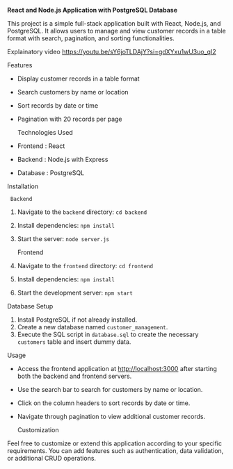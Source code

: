 **React and Node.js Application with PostgreSQL Database**

This project is a simple full-stack application built with React, Node.js, and PostgreSQL. It allows users to manage and view customer records in a table format with search, pagination, and sorting functionalities.

Explainatory video
https://youtu.be/sY6joTLDAjY?si=gdXYxu1wU3uo_qI2

  Features

- Display customer records in a table format
- Search customers by name or location
- Sort records by date or time
- Pagination with 20 records per page

  Technologies Used

-   Frontend  : React
-   Backend  : Node.js with Express
-   Database  : PostgreSQL

  Installation

     Backend

1. Navigate to the `backend` directory: `cd backend`
2. Install dependencies: `npm install`
3. Start the server: `node server.js`

     Frontend

1. Navigate to the `frontend` directory: `cd frontend`
2. Install dependencies: `npm install`
3. Start the development server: `npm start`

  Database Setup

1. Install PostgreSQL if not already installed.
2. Create a new database named `customer_management`.
3. Execute the SQL script in `database.sql` to create the necessary `customers` table and insert dummy data.

  Usage

- Access the frontend application at [http://localhost:3000](http://localhost:3000) after starting both the backend and frontend servers.
- Use the search bar to search for customers by name or location.
- Click on the column headers to sort records by date or time.
- Navigate through pagination to view additional customer records.

  Customization

Feel free to customize or extend this application according to your specific requirements. You can add features such as authentication, data validation, or additional CRUD operations.

